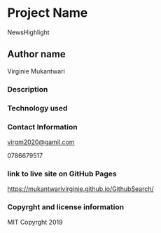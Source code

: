# Project Name
  NewsHighlight

## Author name
Virginie Mukantwari

 
### Description



### Technology used



### Contact Information
virgm2020@gamil.com

0786679517

### link to live site on GitHub Pages
https://mukantwarivirginie.github.io/GithubSearch/


### Copyrght and license information
MIT Copyrght 2019

### 

